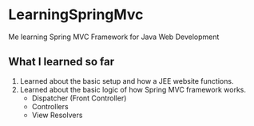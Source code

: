 # LearningSpringMvc
Me learning Spring MVC Framework for Java Web Development

## What I learned so far

1. Learned about the basic setup and how a JEE website functions.
2. Learned about the basic logic of how Spring MVC framework works.
    * Dispatcher (Front Controller)
    * Controllers
    * View Resolvers
